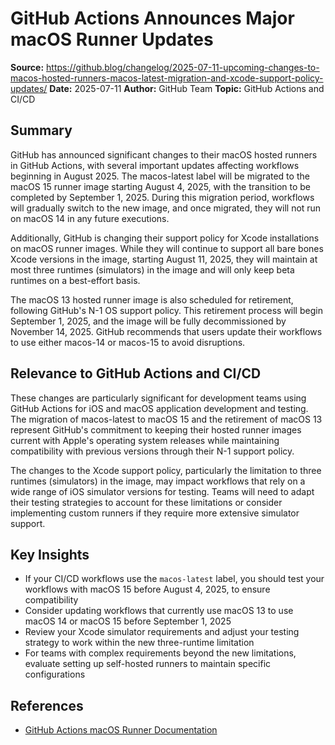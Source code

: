 # GitHub Actions Announces Major macOS Runner Updates

**Source:** https://github.blog/changelog/2025-07-11-upcoming-changes-to-macos-hosted-runners-macos-latest-migration-and-xcode-support-policy-updates/
**Date:** 2025-07-11
**Author:** GitHub Team
**Topic:** GitHub Actions and CI/CD

## Summary

GitHub has announced significant changes to their macOS hosted runners in GitHub Actions, with several important updates affecting workflows beginning in August 2025. The macos-latest label will be migrated to the macOS 15 runner image starting August 4, 2025, with the transition to be completed by September 1, 2025. During this migration period, workflows will gradually switch to the new image, and once migrated, they will not run on macOS 14 in any future executions.

Additionally, GitHub is changing their support policy for Xcode installations on macOS runner images. While they will continue to support all bare bones Xcode versions in the image, starting August 11, 2025, they will maintain at most three runtimes (simulators) in the image and will only keep beta runtimes on a best-effort basis.

The macOS 13 hosted runner image is also scheduled for retirement, following GitHub's N-1 OS support policy. This retirement process will begin September 1, 2025, and the image will be fully decommissioned by November 14, 2025. GitHub recommends that users update their workflows to use either macos-14 or macos-15 to avoid disruptions.

## Relevance to GitHub Actions and CI/CD

These changes are particularly significant for development teams using GitHub Actions for iOS and macOS application development and testing. The migration of macos-latest to macOS 15 and the retirement of macOS 13 represent GitHub's commitment to keeping their hosted runner images current with Apple's operating system releases while maintaining compatibility with previous versions through their N-1 support policy.

The changes to the Xcode support policy, particularly the limitation to three runtimes (simulators) in the image, may impact workflows that rely on a wide range of iOS simulator versions for testing. Teams will need to adapt their testing strategies to account for these limitations or consider implementing custom runners if they require more extensive simulator support.

## Key Insights

- If your CI/CD workflows use the `macos-latest` label, you should test your workflows with macOS 15 before August 4, 2025, to ensure compatibility
- Consider updating workflows that currently use macOS 13 to use macOS 14 or macOS 15 before September 1, 2025
- Review your Xcode simulator requirements and adjust your testing strategy to work within the new three-runtime limitation
- For teams with complex requirements beyond the new limitations, evaluate setting up self-hosted runners to maintain specific configurations

## References

- [GitHub Actions macOS Runner Documentation](https://docs.github.com/en/actions/using-github-hosted-runners/about-github-hosted-runners/about-github-hosted-runners#supported-runners-and-hardware-resources)